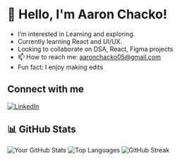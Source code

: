 # 👋 Hello, I'm Aaron Chacko!

-  I’m interested in Learning and exploring.
-  Currently learning React and UI/UX.
-  Looking to collaborate on DSA, React, Figma projects
- 📫 How to reach me: aaronchacko05@gmail.com
-  Fun fact: I enjoy making edits

## Connect with me
[![LinkedIn](https://img.shields.io/badge/LinkedIn-0077B5?style=for-the-badge&logo=linkedin&logoColor=white)](https://www.linkedin.com/in/aaron-chacko/)

## 📊 GitHub Stats

![Your GitHub Stats](https://github-readme-stats.vercel.app/api?username=Aaron-Chacko&show_icons=true&theme=radical)
![Top Languages](https://github-readme-stats.vercel.app/api/top-langs/?username=Aaron-Chacko&layout=compact&theme=radical)
![GitHub Streak](https://streak-stats.demolab.com/?user=Aaron-Chacko&theme=radical)

<!---
Aaron-Chacko/Aaron-Chacko is a ✨ special ✨ repository because its `README.md` (this file) appears on your GitHub profile.
You can click the Preview link to take a look at your changes.
--->
